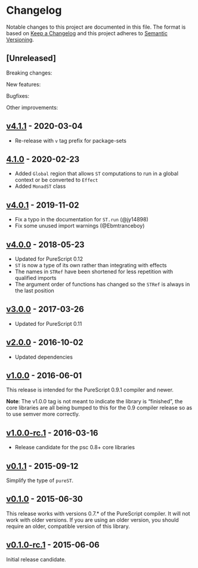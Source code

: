 # Changelog

Notable changes to this project are documented in this file. The format is based on [Keep a Changelog](https://keepachangelog.com/en/1.0.0/) and this project adheres to [Semantic Versioning](https://semver.org/spec/v2.0.0.html).

## [Unreleased]

Breaking changes:

New features:

Bugfixes:

Other improvements:

## [v4.1.1](https://github.com/purescript/purescript-st/releases/tag/v4.1.1) - 2020-03-04

* Re-release with `v` tag prefix for package-sets

## [4.1.0](https://github.com/purescript/purescript-st/releases/tag/4.1.0) - 2020-02-23

- Added `Global` region that allows `ST` computations to run in a global context or be converted to `Effect`
- Added `MonadST` class

## [v4.0.1](https://github.com/purescript/purescript-st/releases/tag/v4.0.1) - 2019-11-02

* Fix a typo in the documentation for `ST.run` (@jy14898)
* Fix some unused import warnings (@Ebmtranceboy)

## [v4.0.0](https://github.com/purescript/purescript-st/releases/tag/v4.0.0) - 2018-05-23

- Updated for PureScript 0.12
- `ST` is now a type of its own rather than integrating with effects
- The names in `STRef` have been shortened for less repetition with qualified imports
- The argument order of functions has changed so the `STRef` is always in the last position

## [v3.0.0](https://github.com/purescript/purescript-st/releases/tag/v3.0.0) - 2017-03-26

- Updated for PureScript 0.11

## [v2.0.0](https://github.com/purescript/purescript-st/releases/tag/v2.0.0) - 2016-10-02

- Updated dependencies

## [v1.0.0](https://github.com/purescript/purescript-st/releases/tag/v1.0.0) - 2016-06-01

This release is intended for the PureScript 0.9.1 compiler and newer.

**Note**: The v1.0.0 tag is not meant to indicate the library is “finished”, the core libraries are all being bumped to this for the 0.9 compiler release so as to use semver more correctly.

## [v1.0.0-rc.1](https://github.com/purescript/purescript-st/releases/tag/v1.0.0-rc.1) - 2016-03-16

- Release candidate for the psc 0.8+ core libraries

## [v0.1.1](https://github.com/purescript/purescript-st/releases/tag/v0.1.1) - 2015-09-12

Simplify the type of `pureST`.

## [v0.1.0](https://github.com/purescript/purescript-st/releases/tag/v0.1.0) - 2015-06-30

This release works with versions 0.7.\* of the PureScript compiler. It will not work with older versions. If you are using an older version, you should require an older, compatible version of this library.

## [v0.1.0-rc.1](https://github.com/purescript/purescript-st/releases/tag/v0.1.0-rc.1) - 2015-06-06

Initial release candidate.

